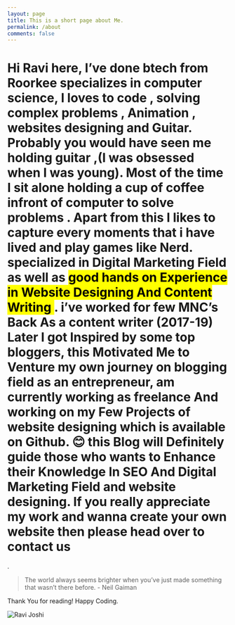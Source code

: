```yaml
---
layout: page
title: This is a short page about Me.
permalink: /about
comments: false
---
```


<div class="row justify-content-between">
<div class="col-md-8 pr-5">

<p> <h1> Hi Ravi here, I’ve done btech from Roorkee specializes in computer science, I loves to code , solving complex problems , Animation , websites designing and Guitar. Probably you would have seen me holding guitar ,(I was obsessed when I was young). Most of the time I sit alone holding a cup of coffee infront of computer to solve problems . Apart from this I likes to capture every moments that i have lived and play games like Nerd. specialized in Digital Marketing Field as well as <mark> good hands on Experience in Website Designing And Content Writing </mark> . i’ve worked for few MNC’s Back As a content writer (2017-19) Later I got Inspired by some top bloggers, this Motivated Me to Venture my own journey on blogging field as an entrepreneur, am currently working as freelance And working on my Few Projects of website designing which is available on Github. 😊 this Blog will Definitely guide those who wants to Enhance their Knowledge In SEO And Digital Marketing Field and website designing. If you really appreciate my work and wanna create your own website then please head over to contact us </h1>.

> The world always seems brighter when you’ve just made something that wasn’t there before. - Neil Gaiman

Thank You for reading! Happy Coding.</p>

<p class="mb-5"><img class="shadow-lg" src="{{site.baseurl}}/assets/images/mediumish-jekyll-template.png" alt="Ravi Joshi" /></p>


</div>
